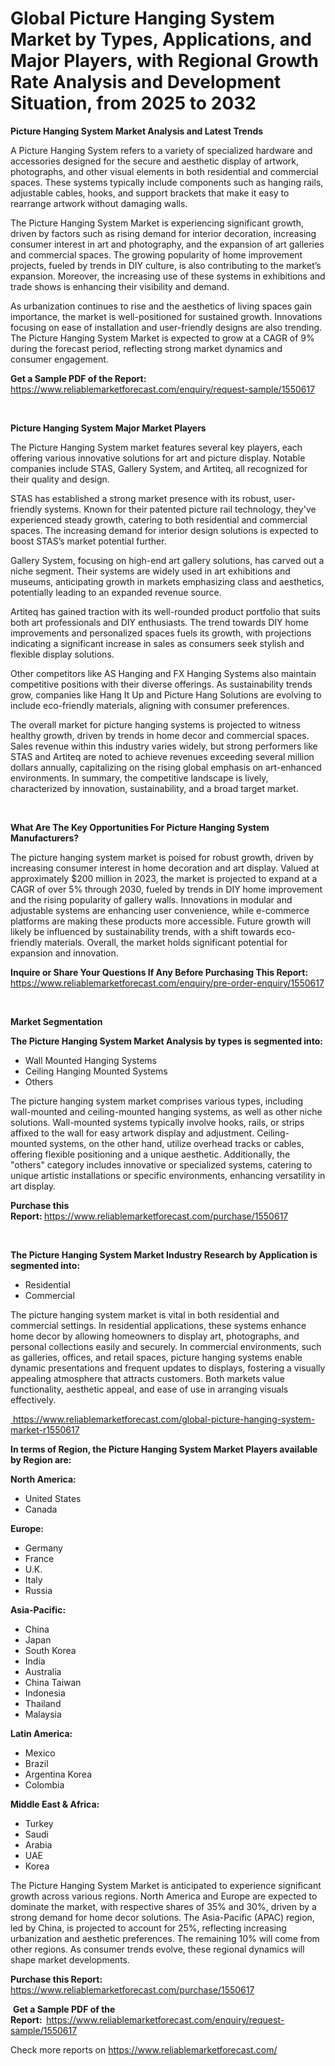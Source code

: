 <p><h1>Global Picture Hanging System Market by Types, Applications, and Major Players, with Regional Growth Rate Analysis and Development Situation, from 2025 to 2032</h1></p><p><strong>Picture Hanging System Market Analysis and Latest Trends</strong></p>
<p><p>A Picture Hanging System refers to a variety of specialized hardware and accessories designed for the secure and aesthetic display of artwork, photographs, and other visual elements in both residential and commercial spaces. These systems typically include components such as hanging rails, adjustable cables, hooks, and support brackets that make it easy to rearrange artwork without damaging walls.</p><p>The Picture Hanging System Market is experiencing significant growth, driven by factors such as rising demand for interior decoration, increasing consumer interest in art and photography, and the expansion of art galleries and commercial spaces. The growing popularity of home improvement projects, fueled by trends in DIY culture, is also contributing to the market’s expansion. Moreover, the increasing use of these systems in exhibitions and trade shows is enhancing their visibility and demand.</p><p>As urbanization continues to rise and the aesthetics of living spaces gain importance, the market is well-positioned for sustained growth. Innovations focusing on ease of installation and user-friendly designs are also trending. The Picture Hanging System Market is expected to grow at a CAGR of 9% during the forecast period, reflecting strong market dynamics and consumer engagement.</p></p>
<p><strong>Get a Sample PDF of the Report:&nbsp;</strong> <a href="https://www.reliablemarketforecast.com/enquiry/request-sample/1550617?utm_campaign=1144&utm_medium=2&utm_source=Github&utm_content=ia&utm_term=16022025&utm_id=picture-hanging-system">https://www.reliablemarketforecast.com/enquiry/request-sample/1550617</a></p>
<p>&nbsp;</p>
<p><strong>Picture Hanging System Major Market Players</strong></p>
<p><p>The Picture Hanging System market features several key players, each offering various innovative solutions for art and picture display. Notable companies include STAS, Gallery System, and Artiteq, all recognized for their quality and design.</p><p>STAS has established a strong market presence with its robust, user-friendly systems. Known for their patented picture rail technology, they've experienced steady growth, catering to both residential and commercial spaces. The increasing demand for interior design solutions is expected to boost STAS’s market potential further.</p><p>Gallery System, focusing on high-end art gallery solutions, has carved out a niche segment. Their systems are widely used in art exhibitions and museums, anticipating growth in markets emphasizing class and aesthetics, potentially leading to an expanded revenue source. </p><p>Artiteq has gained traction with its well-rounded product portfolio that suits both art professionals and DIY enthusiasts. The trend towards DIY home improvements and personalized spaces fuels its growth, with projections indicating a significant increase in sales as consumers seek stylish and flexible display solutions.</p><p>Other competitors like AS Hanging and FX Hanging Systems also maintain competitive positions with their diverse offerings. As sustainability trends grow, companies like Hang It Up and Picture Hang Solutions are evolving to include eco-friendly materials, aligning with consumer preferences.</p><p>The overall market for picture hanging systems is projected to witness healthy growth, driven by trends in home decor and commercial spaces. Sales revenue within this industry varies widely, but strong performers like STAS and Artiteq are noted to achieve revenues exceeding several million dollars annually, capitalizing on the rising global emphasis on art-enhanced environments. In summary, the competitive landscape is lively, characterized by innovation, sustainability, and a broad target market.</p></p>
<p>&nbsp;</p>
<p><strong>What Are The Key Opportunities For Picture Hanging System Manufacturers?</strong></p>
<p><p>The picture hanging system market is poised for robust growth, driven by increasing consumer interest in home decoration and art display. Valued at approximately $200 million in 2023, the market is projected to expand at a CAGR of over 5% through 2030, fueled by trends in DIY home improvement and the rising popularity of gallery walls. Innovations in modular and adjustable systems are enhancing user convenience, while e-commerce platforms are making these products more accessible. Future growth will likely be influenced by sustainability trends, with a shift towards eco-friendly materials. Overall, the market holds significant potential for expansion and innovation.</p></p>
<p><strong>Inquire or Share Your Questions If Any Before Purchasing This Report:</strong> <a href="https://www.reliablemarketforecast.com/enquiry/pre-order-enquiry/1550617?utm_campaign=1144&utm_medium=2&utm_source=Github&utm_content=ia&utm_term=16022025&utm_id=picture-hanging-system">https://www.reliablemarketforecast.com/enquiry/pre-order-enquiry/1550617</a></p>
<p>&nbsp;</p>
<p><strong>Market Segmentation</strong></p>
<p><strong>The Picture Hanging System Market Analysis by types is segmented into:</strong></p>
<p><ul><li>Wall Mounted Hanging Systems</li><li>Ceiling Hanging Mounted Systems</li><li>Others</li></ul></p>
<p><p>The picture hanging system market comprises various types, including wall-mounted and ceiling-mounted hanging systems, as well as other niche solutions. Wall-mounted systems typically involve hooks, rails, or strips affixed to the wall for easy artwork display and adjustment. Ceiling-mounted systems, on the other hand, utilize overhead tracks or cables, offering flexible positioning and a unique aesthetic. Additionally, the "others" category includes innovative or specialized systems, catering to unique artistic installations or specific environments, enhancing versatility in art display.</p></p>
<p><strong>Purchase this Report:&nbsp;</strong><a href="https://www.reliablemarketforecast.com/purchase/1550617?utm_campaign=1144&utm_medium=2&utm_source=Github&utm_content=ia&utm_term=16022025&utm_id=picture-hanging-system">https://www.reliablemarketforecast.com/purchase/1550617</a></p>
<p>&nbsp;</p>
<p><strong>The Picture Hanging System Market Industry Research by Application is segmented into:</strong></p>
<p><ul><li>Residential</li><li>Commercial</li></ul></p>
<p><p>The picture hanging system market is vital in both residential and commercial settings. In residential applications, these systems enhance home decor by allowing homeowners to display art, photographs, and personal collections easily and securely. In commercial environments, such as galleries, offices, and retail spaces, picture hanging systems enable dynamic presentations and frequent updates to displays, fostering a visually appealing atmosphere that attracts customers. Both markets value functionality, aesthetic appeal, and ease of use in arranging visuals effectively.</p></p>
<p><a href="https://www.reliablemarketforecast.com/global-picture-hanging-system-market-r1550617?utm_campaign=1144&utm_medium=2&utm_source=Github&utm_content=ia&utm_term=16022025&utm_id=picture-hanging-system">&nbsp;https://www.reliablemarketforecast.com/global-picture-hanging-system-market-r1550617</a></p>
<p><strong>In terms of Region, the Picture Hanging System Market Players available by Region are:</strong></p>
<p>
    <p> <strong> North America: </strong>
        <ul>
            <li>United States</li>
            <li>Canada</li>
        </ul>
        </p> 
    <p> <strong> Europe: </strong>
        <ul>
            <li>Germany</li>
            <li>France</li>
            <li>U.K.</li>
            <li>Italy</li>
            <li>Russia</li>
        </ul>
        </p> 
    <p> <strong> Asia-Pacific: </strong>
        <ul>
            <li>China</li>
            <li>Japan</li>
            <li>South Korea</li>
            <li>India</li>
            <li>Australia</li>
            <li>China Taiwan</li>
            <li>Indonesia</li>
            <li>Thailand</li>
            <li>Malaysia</li>
        </ul>
        </p> 
    <p> <strong> Latin America: </strong>
        <ul>
            <li>Mexico</li>
            <li>Brazil</li>
            <li>Argentina Korea</li>
            <li>Colombia</li>
        </ul>
        </p> 
    <p> <strong> Middle East & Africa: </strong>
        <ul>
            <li>Turkey</li>
            <li>Saudi</li>
            <li>Arabia</li>
            <li>UAE</li>
            <li>Korea</li>
        </ul>
    </p>
    </p>
<p><p>The Picture Hanging System Market is anticipated to experience significant growth across various regions. North America and Europe are expected to dominate the market, with respective shares of 35% and 30%, driven by a strong demand for home decor solutions. The Asia-Pacific (APAC) region, led by China, is projected to account for 25%, reflecting increasing urbanization and aesthetic preferences. The remaining 10% will come from other regions. As consumer trends evolve, these regional dynamics will shape market developments.</p></p>
<p><strong>Purchase this Report: </strong><a href="https://www.reliablemarketforecast.com/purchase/1550617?utm_campaign=1144&utm_medium=2&utm_source=Github&utm_content=ia&utm_term=16022025&utm_id=picture-hanging-system">https://www.reliablemarketforecast.com/purchase/1550617</a></p>
<p>&nbsp;<strong>Get a Sample PDF of the Report:&nbsp;&nbsp;</strong><a href="https://www.reliablemarketforecast.com/enquiry/request-sample/1550617?utm_campaign=1144&utm_medium=2&utm_source=Github&utm_content=ia&utm_term=16022025&utm_id=picture-hanging-system">https://www.reliablemarketforecast.com/enquiry/request-sample/1550617</a></p>
<p><strong></strong></p>
<p>Check more reports on <a href="https://www.reliablemarketforecast.com/?utm_campaign=1144&utm_medium=2&utm_source=Github&utm_content=ia&utm_term=16022025&utm_id=picture-hanging-system">https://www.reliablemarketforecast.com/</a></p>